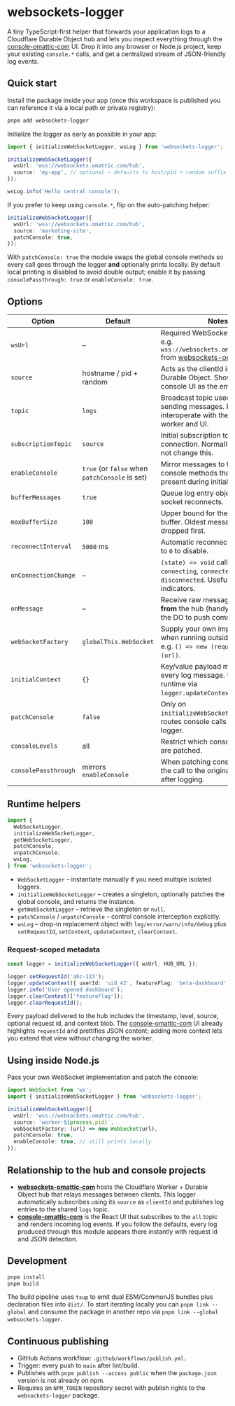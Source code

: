 # websockets-logger

A tiny TypeScript-first helper that forwards your application logs to a Cloudflare Durable Object hub and lets you inspect everything through the [console-omattic-com](../console-omattic-com) UI. Drop it into any browser or Node.js project, keep your existing `console.*` calls, and get a centralized stream of JSON-friendly log events.

## Quick start

Install the package inside your app (once this workspace is published you can reference it via a local path or private registry):

```bash
pnpm add websockets-logger
```

Initialize the logger as early as possible in your app:

```ts
import { initializeWebSocketLogger, wsLog } from 'websockets-logger';

initializeWebSocketLogger({
  wsUrl: 'wss://websockets.omattic.com/hub',
  source: 'my-app', // optional – defaults to host/pid + random suffix
});

wsLog.info('Hello central console');
```

If you prefer to keep using `console.*`, flip on the auto-patching helper:

```ts
initializeWebSocketLogger({
  wsUrl: 'wss://websockets.omattic.com/hub',
  source: 'marketing-site',
  patchConsole: true,
});
```

With `patchConsole: true` the module swaps the global console methods so every call goes through the logger **and** optionally prints locally. By default local printing is disabled to avoid double output; enable it by passing `consolePassthrough: true` or `enableConsole: true`.

## Options

| Option | Default | Notes |
| --- | --- | --- |
| `wsUrl` | – | Required WebSocket endpoint, e.g. `wss://websockets.omattic.com/hub` from [websockets-omattic-com](../websockets-omattic-com). |
| `source` | hostname / pid + random | Acts as the clientId inside the Durable Object. Show up in the console UI as the emitter. |
| `topic` | `logs` | Broadcast topic used when sending messages. Leave as-is to interoperate with the console worker and UI. |
| `subscriptionTopic` | `source` | Initial subscription topic sent on connection. Normally you should not change this. |
| `enableConsole` | `true` (or `false` when `patchConsole` is set) | Mirror messages to the original console methods that were present during initialization. |
| `bufferMessages` | `true` | Queue log entry objects while the socket reconnects. |
| `maxBufferSize` | `100` | Upper bound for the in-memory buffer. Oldest messages are dropped first. |
| `reconnectInterval` | `5000` ms | Automatic reconnect cadence. Set to `0` to disable. |
| `onConnectionChange` | – | `(state) => void` callback with `connecting`, `connected`, or `disconnected`. Useful for status indicators. |
| `onMessage` | – | Receive raw messages coming **from** the hub (handy if you extend the DO to push commands). |
| `webSocketFactory` | `globalThis.WebSocket` | Supply your own implementation when running outside the browser, e.g. `() => new (require('ws'))(url)`. |
| `initialContext` | `{}` | Key/value payload merged into every log message. Update at runtime via `logger.updateContext()`. |
| `patchConsole` | `false` | Only on `initializeWebSocketLogger`. Auto routes console calls through the logger. |
| `consoleLevels` | all | Restrict which console methods are patched. |
| `consolePassthrough` | mirrors `enableConsole` | When patching console, forward the call to the original console after logging. |

## Runtime helpers

```ts
import {
  WebSocketLogger,
  initializeWebSocketLogger,
  getWebSocketLogger,
  patchConsole,
  unpatchConsole,
  wsLog,
} from 'websockets-logger';
```

- `WebSocketLogger` – instantiate manually if you need multiple isolated loggers.
- `initializeWebSocketLogger` – creates a singleton, optionally patches the global console, and returns the instance.
- `getWebSocketLogger` – retrieve the singleton or `null`.
- `patchConsole` / `unpatchConsole` – control console interception explicitly.
- `wsLog` – drop-in replacement object with `log/error/warn/info/debug` plus `setRequestId`, `setContext`, `updateContext`, `clearContext`.

### Request-scoped metadata

```ts
const logger = initializeWebSocketLogger({ wsUrl: HUB_URL });

logger.setRequestId('abc-123');
logger.updateContext({ userId: 'uid_42', featureFlag: 'beta-dashboard' });
logger.info('User opened dashboard');
logger.clearContext(['featureFlag']);
logger.clearRequestId();
```

Every payload delivered to the hub includes the timestamp, level, source, optional request id, and context blob. The [console-omattic-com](../console-omattic-com) UI already highlights `requestId` and prettifies JSON content; adding more context lets you extend that view without changing the worker.

## Using inside Node.js

Pass your own WebSocket implementation and patch the console:

```ts
import WebSocket from 'ws';
import { initializeWebSocketLogger } from 'websockets-logger';

initializeWebSocketLogger({
  wsUrl: 'wss://websockets.omattic.com/hub',
  source: `worker-${process.pid}`,
  webSocketFactory: (url) => new WebSocket(url),
  patchConsole: true,
  enableConsole: true, // still prints locally
});
```

## Relationship to the hub and console projects

- **[websockets-omattic-com](../websockets-omattic-com)** hosts the Cloudflare Worker + Durable Object hub that relays messages between clients. This logger automatically subscribes using its `source` as `clientId` and publishes log entries to the shared `logs` topic.
- **[console-omattic-com](../console-omattic-com)** is the React UI that subscribes to the `all` topic and renders incoming log events. If you follow the defaults, every log produced through this module appears there instantly with request id and JSON detection.

## Development

```bash
pnpm install
pnpm build
```

The build pipeline uses `tsup` to emit dual ESM/CommonJS bundles plus declaration files into `dist/`. To start iterating locally you can `pnpm link --global` and consume the package in another repo via `pnpm link --global websockets-logger`.

## Continuous publishing

- GitHub Actions workflow: `.github/workflows/publish.yml`.
- Trigger: every push to `main` after lint/build.
- Publishes with `pnpm publish --access public` when the `package.json` version is not already on npm.
- Requires an `NPM_TOKEN` repository secret with publish rights to the `websockets-logger` package.

